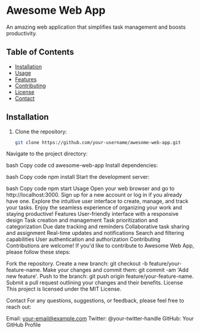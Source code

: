 # Awesome Web App

An amazing web application that simplifies task management and boosts productivity.

## Table of Contents
- [Installation](#installation)
- [Usage](#usage)
- [Features](#features)
- [Contributing](#contributing)
- [License](#license)
- [Contact](#contact)

## Installation

1. Clone the repository:

   ```bash
   git clone https://github.com/your-username/awesome-web-app.git
Navigate to the project directory:

bash
Copy code
cd awesome-web-app
Install dependencies:

bash
Copy code
npm install
Start the development server:

bash
Copy code
npm start
Usage
Open your web browser and go to http://localhost:3000.
Sign up for a new account or log in if you already have one.
Explore the intuitive user interface to create, manage, and track your tasks.
Enjoy the seamless experience of organizing your work and staying productive!
Features
User-friendly interface with a responsive design
Task creation and management
Task prioritization and categorization
Due date tracking and reminders
Collaborative task sharing and assignment
Real-time updates and notifications
Search and filtering capabilities
User authentication and authorization
Contributing
Contributions are welcome! If you'd like to contribute to Awesome Web App, please follow these steps:

Fork the repository.
Create a new branch: git checkout -b feature/your-feature-name.
Make your changes and commit them: git commit -am 'Add new feature'.
Push to the branch: git push origin feature/your-feature-name.
Submit a pull request outlining your changes and their benefits.
License
This project is licensed under the MIT License.

Contact
For any questions, suggestions, or feedback, please feel free to reach out:

Email: your-email@example.com
Twitter: @your-twitter-handle
GitHub: Your GitHub Profile
